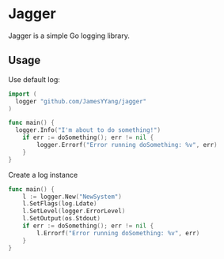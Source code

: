 # Jagger #
Jagger is a simple Go logging library.

## Usage ##

Use default log:

```go
import (
  logger "github.com/JamesYYang/jagger"
)

func main() {
  logger.Info("I'm about to do something!")
	if err := doSomething(); err != nil {
		logger.Errorf("Error running doSomething: %v", err)
	}
}
```

Create a log instance

```go
func main() {
	l := logger.New("NewSystem")
	l.SetFlags(log.Ldate)
	l.SetLevel(logger.ErrorLevel)
	l.SetOutput(os.Stdout)
	if err := doSomething(); err != nil {
		l.Errorf("Error running doSomething: %v", err)
	}
}

```
